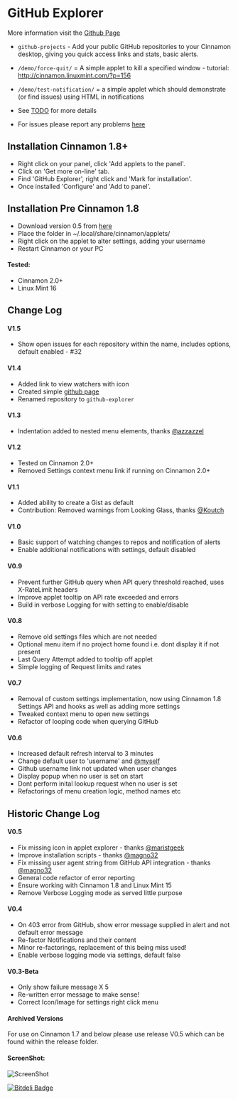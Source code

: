 GitHub Explorer
=====================

More information visit the [Github Page](http://jamesmorgan.github.io/github-explorer/)

* `github-projects` - Add your public GitHub repositories to your Cinnamon desktop, giving you quick access links and stats, basic alerts.
* `/demo/force-quit/` = A simple applet to kill a specified window - tutorial: http://cinnamon.linuxmint.com/?p=156
* `/demo/test-notification/` = a simple applet which should demonstrate (or find issues) using HTML in notifications

* See [TODO](https://github.com/jamesmorgan/github-explorer/blob/master/github-projects%40morgan-design.com/TODO) for more details

* For issues please report any problems [here](https://github.com/jamesmorgan/github-explorer/issues)

## Installation Cinnamon 1.8+

* Right click on your panel, click 'Add applets to the panel'.
* Click on 'Get more on-line' tab.
* Find 'GitHub Explorer', right click and 'Mark for installation'.
* Once installed 'Configure' and 'Add to panel'.

## Installation Pre Cinnamon 1.8

* Download version 0.5 from [here](https://github.com/jamesmorgan/github-explorer/blob/master/releases/V0.5-github-projects%40morgan-design.com.zip)
* Place the folder in ~/.local/share/cinnamon/applets/ 
* Right click on the applet to alter settings, adding your username
* Restart Cinnamon or your PC

#### Tested:

* Cinnamon 2.0+
* Linux Mint 16

## Change Log

#### V1.5
* Show open issues for each repository within the name, includes options, default enabled - #32

#### V1.4
* Added link to view watchers with icon
* Created simple [github page](http://jamesmorgan.github.io/github-explorer/)
* Renamed repository to `github-explorer`

#### V1.3
* Indentation added to nested menu elements, thanks [@azzazzel](https://github.com/azzazzel)

#### V1.2
* Tested on Cinnamon 2.0+
* Removed Settings context menu link if running on Cinnamon 2.0+

#### V1.1
* Added ability to create a Gist as default
* Contribution: Removed warnings from Looking Glass, thanks [@Koutch](https://github.com/Koutch)

#### V1.0
* Basic support of watching changes to repos and notification of alerts
* Enable additional notifications with settings, default disabled

#### V0.9
* Prevent further GitHub query when API query threshold reached, uses X-RateLimit headers
* Improve applet tooltip on API rate exceeded and errors
* Build in verbose Logging for with setting to enable/disable

#### V0.8
* Remove old settings files which are not needed
* Optional menu item if no project home found i.e. dont display it if not present
* Last Query Attempt added to tooltip off applet
* Simple logging of Request limits and rates

#### V0.7
* Removal of custom settings implementation, now using Cinnamon 1.8 Settings API and hooks as well as adding more settings
* Tweaked context menu to open new settings
* Refactor of looping code when querying GitHub

#### V0.6
* Increased default refresh interval to 3 minutes
* Change default user to 'username' and [@myself](https://github.com/jamesmorgan)
* Github username link not updated when user changes
* Display popup when no user is set on start
* Dont perform inital lookup request when no user is set
* Refactorings of menu creation logic, method names etc

## Historic Change Log

#### V0.5
* Fix missing icon in applet explorer - thanks [@maristgeek](https://github.com/maristgeek)
* Improve installation scripts - thanks [@magno32](https://github.com/magno32)
* Fix missing user agent string from GitHub API integration - thanks [@magno32](https://github.com/magno32)
* General code refactor of error reporting
* Ensure working with Cinnamon 1.8 and Linux Mint 15
* Remove Verbose Logging mode as served little purpose

#### V0.4
* On 403 error from GitHub, show error message supplied in alert and not default error message
* Re-factor Notifications and their content
* Minor re-factorings, replacement of this being miss used!
* Enable verbose logging mode via settings, default false

#### V0.3-Beta
* Only show failure message X 5
* Re-written error message to make sense!
* Correct Icon/Image for settings right click menu

#### Archived Versions

For use on Cinnamon 1.7 and below please use release V0.5 which can be found within the release folder. 

#### ScreenShot:

![ScreenShot](https://raw.github.com/jamesmorgan/github-explorer/master/screenshots/v1.4-demo-images.png)


[![Bitdeli Badge](https://d2weczhvl823v0.cloudfront.net/jamesmorgan/github-explorer/trend.png)](https://bitdeli.com/free "Bitdeli Badge")


